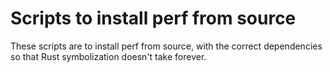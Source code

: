 # Scripts to install perf from source

These scripts are to install perf from source, with the correct dependencies so that Rust
symbolization doesn't take forever.
